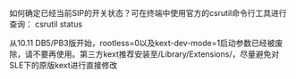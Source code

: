  如何确定已经当前SIP的开关状态？可在终端中使用官方的csrutil命令行工具进行查询：
csrutil status

从10.11 DB5/PB3版开始，rootless=0以及kext-dev-mode=1启动参数已经被废除，请不要再使用。第三方kext推荐安装至/Library/Extensions/，尽量避免对SLE下的原版kext进行直接修改